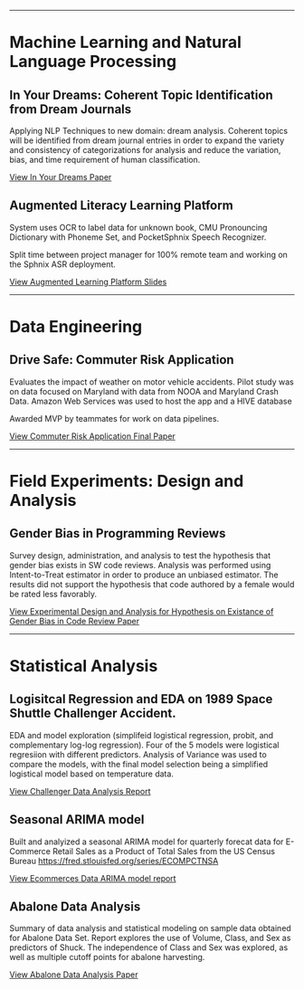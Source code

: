 ___
# Machine Learning and Natural Language Processing



## In Your Dreams: Coherent Topic Identification from Dream Journals 
Applying NLP Techniques to new domain: dream analysis. Coherent topics will be identified from dream journal entries in order to expand the variety and consistency of categorizations for analysis and reduce the variation, bias, and time requirement of human classification.

<a href="kari0219.github.io/pdfs/InYourDreams_Topic_Identification_NLP.pdf" target="_blank">View In Your Dreams Paper </a>



## Augmented Literacy Learning Platform
System uses OCR to label data for unknown book, CMU Pronouncing Dictionary with Phoneme Set, and PocketSphnix Speech Recognizer.

Split time between project manager for 100% remote team and working on the Sphnix ASR deployment.

<a href="kari0219.github.io/pdfs/Augmented%20Reality.pdf" target="_blank">View Augmented Learning Platform Slides </a>


___
# Data Engineering



## Drive Safe: Commuter Risk Application
Evaluates the impact of weather on motor vehicle accidents. Pilot study was on data focused on Maryland with data from NOOA and Maryland Crash Data. 
Amazon Web Services was used to host the app and a HIVE database

Awarded MVP by teammates for work on data pipelines.

<a href="kari0219.github.io/pdfs/W205_Course_Project_FinalReport_Commuter_Risk_Application.pdf" target="_blank">View Commuter Risk Application Final Paper </a>


___
# Field Experiments: Design and Analysis 

##  Gender Bias in Programming Reviews
Survey design, administration, and analysis to test the hypothesis that gender bias exists in SW code reviews.
Analysis was performed using Intent-to-Treat estimator in order to produce an unbiased estimator.
The results did not support the hypothesis that code authored by a female would be rated less favorably.


<a href="kari0219.github.io/pdfs/bias_in_code_reviews.pdf" target="_blank">View Experimental Design and Analysis for Hypothesis on Existance of Gender Bias in Code Review Paper </a>



___
# Statistical Analysis

## Logisitcal Regression and EDA on 1989 Space Shuttle Challenger Accident. 
EDA and model exploration (simplifeid logistical regression, probit, and complementary log-log regression).  Four of the 5 models were logistical regresiion with different predictors.  Analysis of Variance was used to compare the models, with the final model selection being a simplified logistical model based on temperature data.

<a href="kari0219.github.io/pdfs/DA_and_model_selection_for_ChallengerSpace_Shuttle.pdf" target="_blank">View Challenger Data Analysis Report </a>

## Seasonal ARIMA model  
Built and analyized a seasonal ARIMA model for quarterly forecat data for E-Commerce Retail Sales as a Product of Total Sales from the US Census Bureau
https://fred.stlouisfed.org/series/ECOMPCTNSA

<a href="kari0219.github.io/pdfs/ecommerce_data_report.pdf" target="_blank">View Ecommerces Data ARIMA model report</a>

## Abalone Data Analysis
Summary of data analysis and statistical modeling on sample data obtained for Abalone Data Set.
Report explores the use of Volume, Class, and Sex as predictors of Shuck. The independence of Class and Sex was explored, as well as multiple cutoff points for abalone harvesting.

<a href="kari0219.github.io/pdfs/Abalone_Data_Analysis_Report2.pdf" target="_blank">View Abalone Data Analysis Paper </a>
